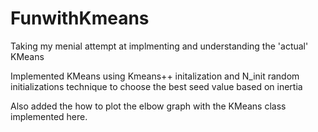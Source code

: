 # FunwithKmeans
Taking my menial attempt at implmenting and understanding the 'actual' KMeans

Implemented KMeans using Kmeans++ initalization and N_init random initializations technique to choose the best seed value based on inertia

Also added the how to plot the elbow graph with the KMeans class implemented here.


